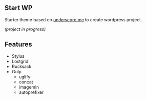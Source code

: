## Start WP
Starter theme based on [underscore.me](http://underscores.me) to create wordpress project.

_(project in progress)_

## Features
- Stylus
- Lostgrid
- Rucksack
- Gulp
  - uglify
  - concat
  - imagemin
  - autoprefixer
